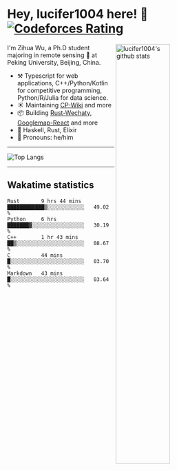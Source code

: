 # Hey, lucifer1004 here! :wave: [![Codeforces Rating](https://cfrating.ihcr.top/?user=lucifer1004&style=flat-square)](https://codeforces.com/profile/lucifer1004)

<img width="50%" align="right" alt="lucifer1004's github stats" src="https://github-readme-stats.vercel.app/api?username=lucifer1004&show_icons=true">

I'm Zihua Wu, a Ph.D student majoring in remote sensing :satellite: at Peking University, Beijing, China.

- :hammer_and_pick: Typescript for web applications, C++/Python/Kotlin for competitive programming, Python/R/Julia for data science.
- :sunny: Maintaining [CP-Wiki](https://cp-wiki.vercel.app) and more 
- :package: Building [Rust-Wechaty](https://github.com/wechaty/rust-wechaty), [Googlemap-React](https://github.com/googlemap-react/googlemap-react) and more
- :seedling: Haskell, Rust, Elixir
- :man: Pronouns: he/him

---

![Top Langs](https://github-readme-stats.vercel.app/api/top-langs/?username=lucifer1004&layout=compact)

---

## Wakatime statistics

<!--START_SECTION:waka-->
```text
Rust       9 hrs 44 mins   ████████████▒░░░░░░░░░░░░   49.02 % 
Python     6 hrs           ███████▓░░░░░░░░░░░░░░░░░   30.19 % 
C++        1 hr 43 mins    ██▒░░░░░░░░░░░░░░░░░░░░░░   08.67 % 
C          44 mins         █░░░░░░░░░░░░░░░░░░░░░░░░   03.70 % 
Markdown   43 mins         █░░░░░░░░░░░░░░░░░░░░░░░░   03.64 % 
```
<!--END_SECTION:waka-->
